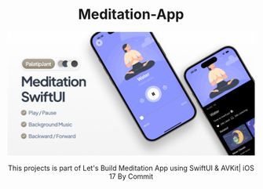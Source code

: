 <div align="center">
  
# Meditation-App

![](https://github.com/palatipjant/Meditation-App/blob/palatipjant/github_assets/meditation_app_cover.png)


This projects is part of Let's Build Meditation App using SwiftUI &amp; AVKit| iOS 17 By Commit
